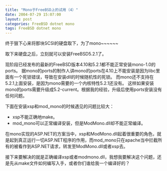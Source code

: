 ```yaml
---
title: "Mono于FreeBSD上的试用（4）"
date: 2004-07-29 15:07:00
layout: post
categories: FreeBSD dotnet mono
tags: FreeBSD dotnet mono
---
```


终于狠下心来将那块SCSI的硬盘取下，为了mono~~~~~~

取下来硬盘之后，立刻就可以安装FreeBSD5.2.1了。

现阶段已经发布的最新的FreeBSD版本4.10和5.2.1都不能正常安装mono-1.0的ports。
据mono的ports的制作人讲mono的ports在4.10上不能安装是因为libc里面有一个死锁错误，导致在安装dll的时候随机性的死锁。
而mono还不支持在5.2.1上面安装，是因为mono需要的一个内核特性5.2.1还没有。
这样如果安装mono的ports需要升级成5.2-current。根据我的经验，升级后使用ports安装没有任何问题。

下面在安装xsp和mod_mono的时候遇见的问题比较大：
* xsp不能正确地make。
* mod_mono可以正常编译安装，但是ModMono.dll却不能正常编译。

在mono实现的ASP.NET的方案当中，xsp和ModMono.dll起着很重要的角色，就是起到真正运行一切ASP.NET程序的作用，而mod_mono只在apache当中拦截所有的被看作到ASP.NET请求，转发至ModMono.dll或者xsp去。

接下来要解决的就是正确编译xsp或者modmono.dll，我想我要解决这个问题，还是先从make文件如何编写入手，或者你们谁给我一个编译好的？